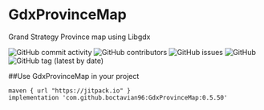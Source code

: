 # GdxProvinceMap
Grand Strategy Province map using Libgdx

![GitHub commit activity](https://img.shields.io/github/commit-activity/m/boctavian96/GdxProvinceMap)
![GitHub contributors](https://img.shields.io/github/contributors/boctavian96/GdxProvinceMap)
![GitHub issues](https://img.shields.io/github/issues-raw/boctavian96/GdxProvinceMap)
![GitHub](https://img.shields.io/github/license/boctavian96/GdxProvinceMap)
![GitHub tag (latest by date)](https://img.shields.io/github/v/tag/boctavian96/GdxProvinceMap?label=version)

##Use GdxProvinceMap in your project

```
maven { url "https://jitpack.io" }
implementation 'com.github.boctavian96:GdxProvinceMap:0.5.50'
```

